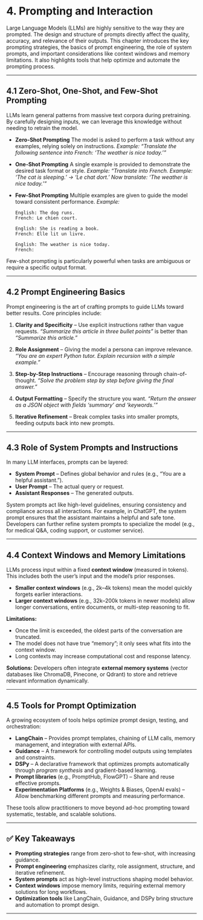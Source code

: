 # 4. Prompting and Interaction

Large Language Models (LLMs) are highly sensitive to the way they are prompted. The design and structure of prompts directly affect the quality, accuracy, and relevance of their outputs. This chapter introduces the key prompting strategies, the basics of prompt engineering, the role of system prompts, and important considerations like context windows and memory limitations. It also highlights tools that help optimize and automate the prompting process.

---

## 4.1 Zero-Shot, One-Shot, and Few-Shot Prompting

LLMs learn general patterns from massive text corpora during pretraining. By carefully designing inputs, we can leverage this knowledge without needing to retrain the model.

* **Zero-Shot Prompting**
  The model is asked to perform a task without any examples, relying solely on instructions.
  *Example:*
  *“Translate the following sentence into French: ‘The weather is nice today.’”*

* **One-Shot Prompting**
  A single example is provided to demonstrate the desired task format or style.
  *Example:*
  *“Translate into French. Example: ‘The cat is sleeping.’ → ‘Le chat dort.’ Now translate: ‘The weather is nice today.’”*

* **Few-Shot Prompting**
  Multiple examples are given to guide the model toward consistent performance.
  *Example:*

  ```
  English: The dog runs.
  French: Le chien court.

  English: She is reading a book.
  French: Elle lit un livre.

  English: The weather is nice today.
  French:
  ```

Few-shot prompting is particularly powerful when tasks are ambiguous or require a specific output format.

---

## 4.2 Prompt Engineering Basics

Prompt engineering is the art of crafting prompts to guide LLMs toward better results. Core principles include:

1. **Clarity and Specificity** – Use explicit instructions rather than vague requests.
   *“Summarize this article in three bullet points”* is better than *“Summarize this article.”*

2. **Role Assignment** – Giving the model a persona can improve relevance.
   *“You are an expert Python tutor. Explain recursion with a simple example.”*

3. **Step-by-Step Instructions** – Encourage reasoning through chain-of-thought.
   *“Solve the problem step by step before giving the final answer.”*

4. **Output Formatting** – Specify the structure you want.
   *“Return the answer as a JSON object with fields ‘summary’ and ‘keywords.’”*

5. **Iterative Refinement** – Break complex tasks into smaller prompts, feeding outputs back into new prompts.

---

## 4.3 Role of System Prompts and Instructions

In many LLM interfaces, prompts can be layered:

* **System Prompt** – Defines global behavior and rules (e.g., “You are a helpful assistant.”).
* **User Prompt** – The actual query or request.
* **Assistant Responses** – The generated outputs.

System prompts act like high-level guidelines, ensuring consistency and compliance across all interactions. For example, in ChatGPT, the system prompt ensures that the assistant maintains a helpful and safe tone. Developers can further refine system prompts to specialize the model (e.g., for medical Q\&A, coding support, or customer service).

---

## 4.4 Context Windows and Memory Limitations

LLMs process input within a fixed **context window** (measured in tokens). This includes both the user’s input and the model’s prior responses.

* **Smaller context windows** (e.g., 2k–4k tokens) mean the model quickly forgets earlier interactions.
* **Larger context windows** (e.g., 32k–200k tokens in newer models) allow longer conversations, entire documents, or multi-step reasoning to fit.

**Limitations:**

* Once the limit is exceeded, the oldest parts of the conversation are truncated.
* The model does not have true “memory”; it only sees what fits into the context window.
* Long contexts may increase computational cost and response latency.

**Solutions:**
Developers often integrate **external memory systems** (vector databases like ChromaDB, Pinecone, or Qdrant) to store and retrieve relevant information dynamically.

---

## 4.5 Tools for Prompt Optimization

A growing ecosystem of tools helps optimize prompt design, testing, and orchestration:

* **LangChain** – Provides prompt templates, chaining of LLM calls, memory management, and integration with external APIs.
* **Guidance** – A framework for controlling model outputs using templates and constraints.
* **DSPy** – A declarative framework that optimizes prompts automatically through *program synthesis* and gradient-based learning.
* **Prompt libraries** (e.g., PromptHub, FlowGPT) – Share and reuse effective prompts.
* **Experimentation Platforms** (e.g., Weights & Biases, OpenAI evals) – Allow benchmarking different prompts and measuring performance.

These tools allow practitioners to move beyond ad-hoc prompting toward systematic, testable, and scalable solutions.

---

## ✅ Key Takeaways

* **Prompting strategies** range from zero-shot to few-shot, with increasing guidance.
* **Prompt engineering** emphasizes clarity, role assignment, structure, and iterative refinement.
* **System prompts** act as high-level instructions shaping model behavior.
* **Context windows** impose memory limits, requiring external memory solutions for long workflows.
* **Optimization tools** like LangChain, Guidance, and DSPy bring structure and automation to prompt design.

---
